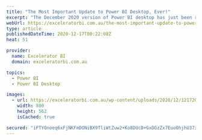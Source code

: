 ```yaml
---
title: "The Most Important Update to Power BI Desktop, Ever!"
excerpt: "The December 2020 version of Power BI desktop has just been released, and it is undoubtably the most important release since the first version way back in 2015. The super feature that has been released is an update to composite models using direct query of online datasets. The implications of [...]Read"
webUrl: https://exceleratorbi.com.au/the-most-important-update-to-power-bi-desktop-ever/
type: article
publishedDateTime: 2020-12-17T00:22:08Z
heat: 51

provider:
  name: Excelerator BI
  domain: exceleratorbi.com.au

topics:
  - Power BI
  - Power BI Desktop

images:
  - url: https://exceleratorbi.com.au/wp-content/uploads/2020/12/121720_0009_TheMostImpo9.png
    width: 800
    height: 562
    isCached: true

secured: "iFTYOnoeq6xFjNKFmDONiBX9TliWtZuw2+Ko8DUcD+GxDGzZx7EuoOhjhU37xGW6nmAd0B4op/9I5ginscQzMUOJznlbNovWcY86E+5SH+BaVwRCA1NK1qinmSdzbaIcedfZDZ9XOEc5RBmoMR2BzMQSYEzQTz60gSIkUxJws2Bn8Jwmgvz8BZF8nJeiwMWdzxoNEDqD6ZuKkcsoFFrdrikMQW82FzXELOsscE4lzvCbEruWzQCOsTyzuiGQuuyn1tCGtYRcXtvMCQw0iWS7AVAEIbTUdVYKSCkC9Y2q7SY+R+sxto5q2jVQGAl5kQk48unIauim6isAek4LKyWE7g3EyYv2sDUGRYHFBhGErNQ=;SpcO7jE6tVKw16k+camN6g=="
---
```


